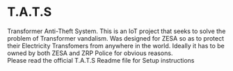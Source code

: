# T.A.T.S
Transformer Anti-Theft System. This is an IoT project that seeks to solve the problem of Transformer vandalism. 
Was designed for ZESA so as to protect their Electricity Transfomers from anywhere in the world. 
Ideally it has to be owned by both ZESA and ZRP Police for obvious reasons.  
Please read the official T.A.T.S Readme file for Setup instructions

